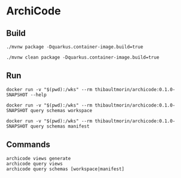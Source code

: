 # ArchiCode

## Build

```shell
./mvnw package -Dquarkus.container-image.build=true
```

```shell
./mvnw clean package -Dquarkus.container-image.build=true
```

## Run

```shell
docker run -v "$(pwd):/wks" --rm thibaultmorin/archicode:0.1.0-SNAPSHOT --help
```

```shell
docker run -v "$(pwd):/wks" --rm thibaultmorin/archicode:0.1.0-SNAPSHOT query schemas workspace
```

```shell
docker run -v "$(pwd):/wks" --rm thibaultmorin/archicode:0.1.0-SNAPSHOT query schemas manifest
```

## Commands

```
archicode views generate
archicode query views
archicode query schemas [workspace|manifest]
```